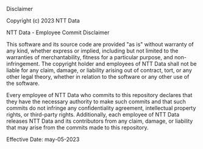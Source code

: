 Disclaimer

Copyright (c) 2023 NTT Data

NTT Data - Employee Commit Disclaimer

This software and its source code are provided "as is" without warranty of any kind, whether express or implied, including but not limited to the warranties of merchantability, fitness for a particular purpose, and non-infringement. The copyright holder and employees of NTT Data shall not be liable for any claim, damage, or liability arising out of contract, tort, or any other legal theory, whether in relation to the software or any other use of the software.

Every employee of NTT Data who commits to this repository declares that they have the necessary authority to make such commits and that such commits do not infringe any confidentiality agreement, intellectual property rights, or third-party rights. Additionally, each employee of NTT Data releases NTT Data and its contributors from any claim, damage, or liability that may arise from the commits made to this repository.

Effective Date: may-05-2023
